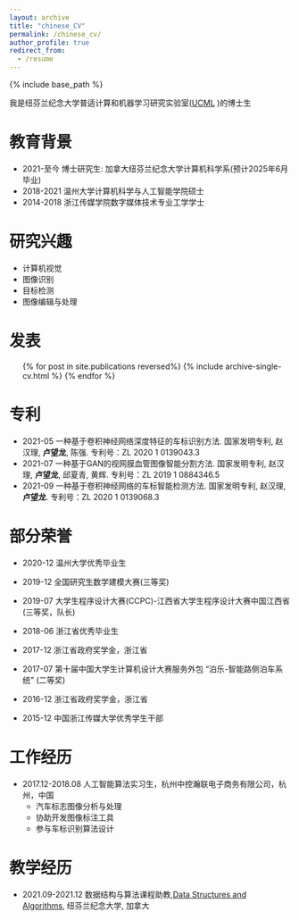 ```yaml
---
layout: archive
title: "chinese_CV"
permalink: /chinese_cv/
author_profile: true
redirect_from:
  - /resume
---
```


{% include base_path %}

我是纽芬兰纪念大学普适计算和机器学习研究实验室([UCML](https://sites.google.com/view/ucmi/home) )的博士生

教育背景
======

* 2021-至今 博士研究生: 加拿大纽芬兰纪念大学计算机科学系(预计2025年6月毕业)
* 2018-2021 温州大学计算机科学与人工智能学院硕士 
* 2014-2018 浙江传媒学院数字媒体技术专业工学学士  

研究兴趣
======

* 计算机视觉
* 图像识别
* 目标检测
* 图像编辑与处理

发表
======

<ul>{% for post in site.publications reversed%}
    {% include archive-single-cv.html %}
  {% endfor %}</ul>

专利
======

* 2021-05 一种基于卷积神经网络深度特征的车标识别方法. 国家发明专利, 赵汉理, **卢望龙**, 陈强. 专利号：ZL 2020 1 0139043.3
* 2021-07 一种基于GAN的视网膜血管图像智能分割方法. 国家发明专利, 赵汉理, **卢望龙**, 邱夏青, 黄辉. 专利号：ZL 2019 1 0884346.5
* 2021-09 一种基于卷积神经网络的车标智能检测方法. 国家发明专利, 赵汉理, **卢望龙**. 专利号：ZL 2020 1 0139068.3

部分荣誉
======

* 2020-12 温州大学优秀毕业生  

* 2019-12 全国研究生数学建模大赛(三等奖) 

* 2019-07 大学生程序设计大赛(CCPC)-江西省大学生程序设计大赛中国江西省(三等奖，队长)

* 2018-06 浙江省优秀毕业生
  
  <!-- * 2018-06 Outstanding Graduates of Communication University of Zhejiang, China  -->

* 2017-12 浙江省政府奖学金，浙江省

* 2017-07 第十届中国大学生计算机设计大赛服务外包 “泊乐-智能路侧泊车系统” (二等奖)  

* 2016-12 浙江省政府奖学金，浙江省

* 2015-12 中国浙江传媒大学优秀学生干部

工作经历
======

* 2017.12-2018.08 人工智能算法实习生，杭州中控瀚联电子商务有限公司，杭州，中国  
  * 汽车标志图像分析与处理
  * 协助开发图像标注工具
  * 参与车标识别算法设计

<!--* Fall 2015: Research Assistant
  * Github University
  * Duties included: Merging pull requests
  * Supervisor: Professor Hub -->

教学经历
======

* 2021.09-2021.12 数据结构与算法课程助教,[Data Structures and Algorithms](https://www.mun.ca/computerscience/undergraduates/courses/comp-2002-data-structures-and-algorithms/), 纽芬兰纪念大学, 加拿大

<!-- Talks
======
  <ul>{% for post in site.talks %}
    {% include archive-single-talk-cv.html %}
  {% endfor %}</ul>



Service and leadership
======
* Currently signed in to 43 different slack teams -->
